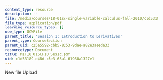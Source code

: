 ```yaml
---
content_type: resource
description: ''
file: /media/courses/18-01sc-single-variable-calculus-fall-2010/c1d53189e48dc5e363a361930a1327e1_MIT18_01SCF10_Ses1c.pdf
file_type: application/pdf
learning_resource_types: []
ocw_type: OCWFile
parent_title: 'Session 1: Introduction to Derivatives'
parent_type: CourseSection
parent_uid: c25a5592-cbb5-8253-9dae-a82e3aeeda33
resourcetype: Document
title: MIT18_01SCF10_Ses1c.pdf
uid: c1d53189-e48d-c5e3-63a3-61930a1327e1
---
```

New file Upload